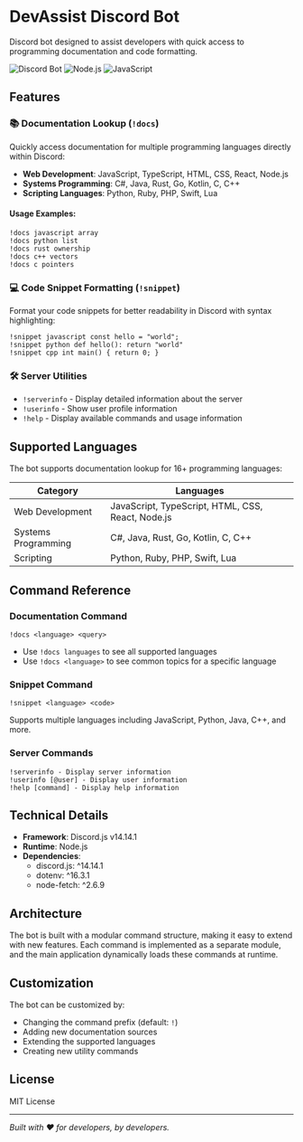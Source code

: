 # DevAssist Discord Bot

Discord bot designed to assist developers with quick access to programming documentation and code formatting.

![Discord Bot](https://img.shields.io/badge/Discord-Bot-7289DA?style=for-the-badge&logo=discord&logoColor=white)
![Node.js](https://img.shields.io/badge/Node.js-43853D?style=for-the-badge&logo=node.js&logoColor=white)
![JavaScript](https://img.shields.io/badge/JavaScript-F7DF1E?style=for-the-badge&logo=javascript&logoColor=black)

## Features

### 📚 Documentation Lookup (`!docs`)

Quickly access documentation for multiple programming languages directly within Discord:

- **Web Development**: JavaScript, TypeScript, HTML, CSS, React, Node.js
- **Systems Programming**: C#, Java, Rust, Go, Kotlin, C, C++
- **Scripting Languages**: Python, Ruby, PHP, Swift, Lua

#### Usage Examples:
```
!docs javascript array
!docs python list
!docs rust ownership
!docs c++ vectors
!docs c pointers
```

### 💻 Code Snippet Formatting (`!snippet`)

Format your code snippets for better readability in Discord with syntax highlighting:

```
!snippet javascript const hello = "world";
!snippet python def hello(): return "world"
!snippet cpp int main() { return 0; }
```

### 🛠️ Server Utilities

- `!serverinfo` - Display detailed information about the server
- `!userinfo` - Show user profile information
- `!help` - Display available commands and usage information

## Supported Languages

The bot supports documentation lookup for 16+ programming languages:

| Category | Languages |
|----------|-----------|
| Web Development | JavaScript, TypeScript, HTML, CSS, React, Node.js |
| Systems Programming | C#, Java, Rust, Go, Kotlin, C, C++ |
| Scripting | Python, Ruby, PHP, Swift, Lua |

## Command Reference

### Documentation Command

```
!docs <language> <query>
```

- Use `!docs languages` to see all supported languages
- Use `!docs <language>` to see common topics for a specific language

### Snippet Command

```
!snippet <language> <code>
```

Supports multiple languages including JavaScript, Python, Java, C++, and more.

### Server Commands

```
!serverinfo - Display server information
!userinfo [@user] - Display user information
!help [command] - Display help information
```

## Technical Details

- **Framework**: Discord.js v14.14.1
- **Runtime**: Node.js
- **Dependencies**:
  - discord.js: ^14.14.1
  - dotenv: ^16.3.1
  - node-fetch: ^2.6.9

## Architecture

The bot is built with a modular command structure, making it easy to extend with new features. Each command is implemented as a separate module, and the main application dynamically loads these commands at runtime.

## Customization

The bot can be customized by:
- Changing the command prefix (default: `!`)
- Adding new documentation sources
- Extending the supported languages
- Creating new utility commands

## License

MIT License

---

*Built with ❤️ for developers, by developers.*
